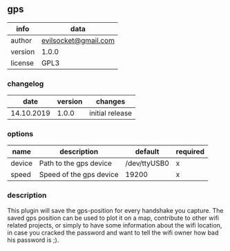 ## gps

info      | data
----------|-----------------------
author    | evilsocket@gmail.com
version   | 1.0.0
license   | GPL3

### changelog

date       | version  | changes
-----------|----------|----------
14.10.2019 | 1.0.0    | initial release

### options

name      | description              | default      |required
----------|--------------------------|--------------|---------
device    | Path to the gps device   | /dev/ttyUSB0 |  x
speed     | Speed of the gps device  | 19200        |  x

### description

This plugin will save the gps-position for every handshake you capture. The saved gps
position can be used to plot it on a map, contribute to other wifi related projects,
or simply to have some information about the wifi location, in case you cracked the
password and want to tell the wifi owner how bad his password is ;).
